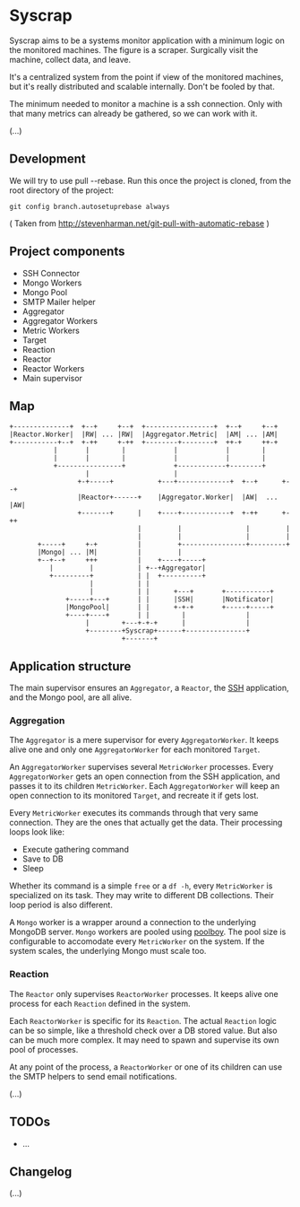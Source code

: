 # Syscrap

Syscrap aims to be a systems monitor application with a minimum logic on the
monitored machines. The figure is a scraper. Surgically visit the machine,
collect data, and leave.

It's a centralized system from the point if view of the monitored machines, but
it's really distributed and scalable internally. Don't be fooled by that.

The minimum needed to monitor a machine is a ssh connection. Only with that
many metrics can already be gathered, so we can work with it.

(...)


## Development

We will try to use pull --rebase.
Run this once the project is cloned, from the root directory of the project:

```
git config branch.autosetuprebase always
```
( Taken from http://stevenharman.net/git-pull-with-automatic-rebase )


## Project components

* SSH Connector
* Mongo Workers
* Mongo Pool
* SMTP Mailer helper
* Aggregator
* Aggregator Workers
* Metric Workers
* Target
* Reaction
* Reactor
* Reactor Workers
* Main supervisor


## Map

```
+--------------+  +--+     +--+  +-----------------+  +--+     +--+
|Reactor.Worker|  |RW| ... |RW|  |Aggregator.Metric|  |AM| ... |AM|
+-----------+--+  +-++     +-++  +--------+--------+  ++-+     ++-+
           |       |        |            |            |        |
           |       |        |            |            |        |
           +----------------+            +------------+--------+
                   |                     |
                 +-+-----+           +---+-------------+  +--+      +--+
                 |Reactor+------+    |Aggregator.Worker|  |AW|  ... |AW|
                 +-------+      |    +----+------------+  +-++      +-++
                                |         |                |         |
                                |         |                |         |
       +-----+     +-+          |         +----------------+---------+
       |Mongo| ... |M|          |         |
       +--+--+     +++          |    +----+-----+
          |         |           | +--+Aggregator|
          +---------+           | |  +----------+
                    |           | |
                    |           | |      +---+       +-----------+
              +-----+---+       | |      |SSH|       |Notificator|
              |MongoPool|       | |      +-+-+       +-----+-----+
              +----+----+       | |        |               |
                   |        +---+-+-+      |               |
                   +--------+Syscrap+------+---------------+
                            +-------+

```

## Application structure

The main supervisor ensures an `Aggregator`, a `Reactor`, the
[SSH](http://www.erlang.org/doc/man/ssh.html) application, and the Mongo pool,
are all alive.


### Aggregation

The `Aggregator` is a mere supervisor for every `AggregatorWorker`. It keeps
alive one and only one `AggregatorWorker` for each monitored `Target`.

An `AggregatorWorker` supervises several `MetricWorker` processes. Every
`AggregatorWorker` gets an open connection from the SSH application, and passes
it to its children `MetricWorker`. Each `AggregatorWorker` will keep
an open connection to its monitored `Target`, and recreate it if gets lost.

Every `MetricWorker` executes its commands through that very same connection.
They are the ones that actually get the data. Their processing loops look like:

* Execute gathering command
* Save to DB
* Sleep

Whether its command is a simple `free` or a `df -h`, every `MetricWorker` is
specialized on its task. They may write to different DB collections. Their loop
period is also different.

A `Mongo` worker is a wrapper around a connection to the underlying MongoDB
server. `Mongo` workers are pooled using
[poolboy](https://github.com/devinus/poolboy). The pool size is configurable
to accomodate every `MetricWorker` on the system. If the system scales, the
underlying Mongo must scale too.


### Reaction

The `Reactor` only supervises `ReactorWorker` processes. It keeps alive one
process for each `Reaction` defined in the system.

Each `ReactorWorker` is specific for its `Reaction`. The actual `Reaction`
logic can be so simple, like a threshold check over a DB stored value. But also
can be much more complex. It may need to spawn and supervise its own pool of
processes.

At any point of the process, a `ReactorWorker` or one of its children can use
the SMTP helpers to send email notifications.

(...)


## TODOs

* ...


## Changelog

(...)
